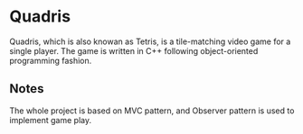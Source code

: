 # Quadris
Quadris, which is also knowan as Tetris, is a tile-matching video game for a single player.
The game is written in C++ following object-oriented programming fashion.

## Notes
The whole project is based on MVC pattern, and Observer pattern is used to implement game play.


